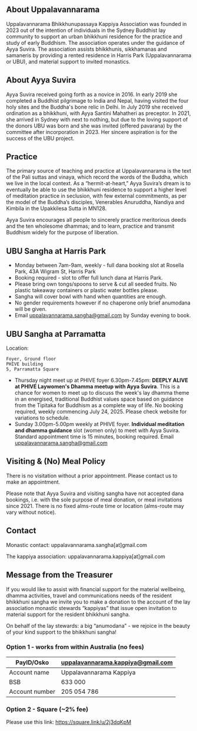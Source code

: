 ## About Uppalavannarama

Uppalavannarama Bhikkhunupassaya Kappiya Association was founded in 2023 out of the intention of individuals in the Sydney Buddhist lay community to support an urban bhikkhuni residence for the practice and study of early Buddhism. The association operates under the guidance of Ayya Suvira. The association assists bhikkhunis, sikkhamanas and samaneris by providing a rented residence in Harris Park (Uppalavannarama or UBU), and material support to invited monastics.


## About Ayya Suvira

Ayya Suvira received going forth as a novice in 2016. In early 2019 she completed a Buddhist pilgrimage to India and Nepal, having visited the four holy sites and the Buddha's bone relic in Delhi. In July 2019 she received ordination as a bhikkhuni, with Ayya Santini Mahatheri as preceptor. In 2021, she arrived in Sydney with next to nothing, but due to the loving support of the donors UBU was born and she was invited (offered pavarana) by the committee after incorporation in 2023. Her sincere aspiration is for the success of the UBU project.

## Practice

The primary source of teaching and practice at Uppalavannarama is the text of the Pali suttas and vinaya, which record the words of the Buddha, which we live in the local context. As a “hermit-at-heart,” Ayya Suvira’s dream is to eventually be able to use the bhikkhuni residence to support a higher level of meditation practice in seclusion, with few external commitments, as per the model of the Buddha’s disciples, Venerables Anuruddha, Nandiya and Kimbila in the Upakkilesa Sutta in MN128.

Ayya Suvira encourages all people to sincerely practice meritorious deeds and the ten wholesome dhammas; and to learn, practice and transmit Buddhism widely for the purpose of liberation.

## UBU Sangha at Harris Park

* Monday between 7am-9am, weekly - full dana booking slot at Rosella Park, 43A Wigram St, Harris Park
* Booking required - slot to offer full lunch dana at Harris Park.
* Please bring own tongs/spoons to serve & cut all seeded fruits. No plastic takeaway containers or plastic water bottles please.
* Sangha will cover bowl with hand when quantities are enough.
* No gender requirements however if no chaperone only brief anumodana will be given.
* Email uppalavannarama.sangha@gmail.com by Sunday evening to book.

## UBU Sangha at Parramatta

Location:
```
Foyer, Ground floor
PHIVE building
5, Parramatta Square
```

* Thursday night meet up at PHIVE foyer 6.30pm-7.45pm: **DEEPLY ALIVE at PHIVE Laywomen's Dhamma meetup with Ayya Suvira**. This is a chance for women to meet up to discuss the week's lay dhamma theme in an energised, traditional Buddhist values space based on guidance from the Tipitaka for Buddhism as a complete way of life. No booking required, weekly commencing July 24, 2025. Please check website for variations to schedule.
* Sunday 3.00pm-5.00pm weekly at PHIVE foyer. **Individual meditation and dhamma guidance** slot (women only) to meet with Ayya Suvira. Standard appointment time is 15 minutes, booking required. Email uppalavannarama.sangha@gmail.com


## Visiting & (No) Meal Policy

There is no visitation without a prior appointment. Please contact us to make an appointment.

Please note that Ayya Suvira and visiting sangha have not accepted dana bookings, i.e. with the sole purpose of meal donation, or meal invitations since 2021. There is no fixed alms-route time or location (alms-route may vary without notice).

## Contact

Monastic contact: uppalavannarama.sangha[at]gmail.com

The kappiya association: uppalavannarama.kappiya[at]gmail.com

## Message from the Treasurer

If you would like to assist with financial support for the material wellbeing, dhamma activities, travel and communications needs of the resident bhikkhuni sangha we invite you to make a donation to the account of the lay association monastic stewards “kappiyas” that issue open invitation to material support for the resident bhikkhuni sangha.

On behalf of the lay stewards: a big “anumodana” - we rejoice in the beauty of your kind support to the bhikkhuni sangha!

### Option 1 - works from within Australia (no fees)

| PayID/Osko     | uppalavannarama.kappiya@gmail.com |
| ---            | --- | 
| Account name   | Uppalavannarama Kappiya |
| BSB            | 633 000 |
| Account number | 205 054 786 |


### Option 2 - Square (~2% fee)

Please use this link: https://square.link/u/2j3dqKpM

